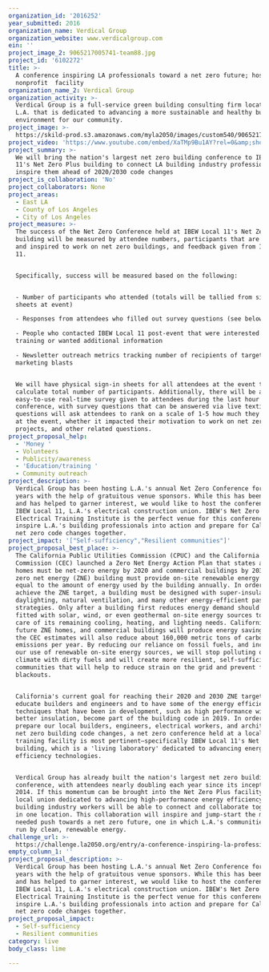```yaml
---
organization_id: '2016252'
year_submitted: 2016
organization_name: Verdical Group
organization_website: www.verdicalgroup.com
ein: ''
project_image_2: 9065217005741-team88.jpg
project_id: '6102272'
title: >-
  A conference inspiring LA professionals toward a net zero future; hosted at a
  nonprofit  facility
organization_name_2: Verdical Group
organization_activity: >-
  Verdical Group is a full-service green building consulting firm located in
  L.A. that is dedicated to advancing a more sustainable and healthy built
  environment for our community.
project_image: >-
  https://skild-prod.s3.amazonaws.com/myla2050/images/custom540/9065217005741-team88.jpg
project_video: 'https://www.youtube.com/embed/XaTMp9Bu1AY?rel=0&amp;showinfo=0'
project_summary: >-
  We will bring the nation's largest net zero building conference to IBEW Local
  11's Net Zero Plus building to connect LA building industry professionals and
  inspire them ahead of 2020/2030 code changes
project_is_collaboration: 'No'
project_collaborators: None
project_areas:
  - East LA
  - County of Los Angeles
  - City of Los Angeles
project_measure: >-
  The success of the Net Zero Conference held at IBEW Local 11's Net Zero Plus
  building will be measured by attendee numbers, participants that are engaged
  and inspired to work on net zero buildings, and feedback given from IBEW Local
  11.


  Specifically, success will be measured based on the following:


  - Number of participants who attended (totals will be tallied from sign-in
  sheets at event)

  - Responses from attendees who filled out survey questions (see below)

  - People who contacted IBEW Local 11 post-event that were interested in
  training or wanted additional information

  - Newsletter outreach metrics tracking number of recipients of targeted email
  marketing blasts


  We will have physical sign-in sheets for all attendees at the event to
  calculate total number of participants. Additionally, there will be an
  easy-to-use real-time survey given to attendees during the last hour of the
  conference, with survey questions that can be answered via live texting. These
  questions will ask attendees to rank on a scale of 1-5 how much they learned
  at the event, whether it impacted their motivation to work on net zero
  projects, and other related questions.
project_proposal_help:
  - 'Money '
  - Volunteers
  - Publicity/awareness
  - 'Education/training '
  - Community outreach
project_description: >-
  Verdical Group has been hosting L.A.'s annual Net Zero Conference for three
  years with the help of gratuitous venue sponsors. While this has been great,
  and has helped to garner interest, we would like to host the conference with
  IBEW Local 11, L.A.'s electrical construction union. IBEW's Net Zero Plus
  Electrical Training Institute is the perfect venue for this conference to
  inspire L.A.'s building professionals into action and prepare for California's
  net zero code changes together.
project_impact: '["Self-sufficiency","Resilient communities"]'
project_proposal_best_place: >-
  The California Public Utilities Commission (CPUC) and the California Energy
  Commission (CEC) launched a Zero Net Energy Action Plan that states all new
  homes must be net-zero energy by 2020 and commercial buildings by 2030.  A
  zero net energy (ZNE) building must provide on-site renewable energy sources
  equal to the amount of energy used by the building annually. In order to
  achieve the ZNE target, a building must be designed with super-insulation,
  daylighting, natural ventilation, and many other energy-efficient passive
  strategies. Only after a building first reduces energy demand should it be
  fitted with solar, wind, or even geothermal on-site energy sources to take
  care of its remaining cooling, heating, and lighting needs. California's
  future ZNE homes, and commercial buildings will produce energy savings that
  the CEC estimates will also reduce about 160,000 metric tons of carbon
  emissions per year. By reducing our reliance on fossil fuels, and increasing
  our use of renewable on-site energy sources, we will stop polluting our
  climate with dirty fuels and will create more resilient, self-sufficient
  communities that will help to reduce strain on the grid and prevent future
  blackouts.


  California's current goal for reaching their 2020 and 2030 ZNE targets is to
  educate builders and engineers and to have some of the energy efficiency
  techniques that have been in development, such as high performance windows and
  better insulation, become part of the building code in 2019. In order to
  prepare our local builders, engineers, electrical workers, and architects for
  net zero building code changes, a net zero conference held at a local union's
  training facility is most pertinent–specifically IBEW Local 11's Net Zero Plus
  building, which is a 'living laboratory' dedicated to advancing energy
  efficiency technologies.


  Verdical Group has already built the nation's largest net zero building
  conference, with attendees nearly doubling each year since its inception in
  2014. If this momentum can be brought into the Net Zero Plus facility, L.A.'s
  local union dedicated to advancing high-performance energy efficiency, then
  building industry workers will be able to connect and collaborate together all
  in one location. This collaboration will inspire and jump-start the much
  needed push towards a net zero future, one in which L.A.'s communities will be
  run by clean, renewable energy.
challenge_url: >-
  https://challenge.la2050.org/entry/a-conference-inspiring-la-professionals-toward-a-net-zero-future-hosted-at-a-nonprofit-facility
empty_column_1: ''
project_proposal_description: >-
  Verdical Group has been hosting L.A.'s annual Net Zero Conference for three
  years with the help of gratuitous venue sponsors. While this has been great,
  and has helped to garner interest, we would like to host the conference with
  IBEW Local 11, L.A.'s electrical construction union. IBEW's Net Zero Plus
  Electrical Training Institute is the perfect venue for this conference to
  inspire L.A.'s building professionals into action and prepare for California's
  net zero code changes together.
project_proposal_impact:
  - Self-sufficiency
  - Resilient communities
category: live
body_class: lime

---
```

